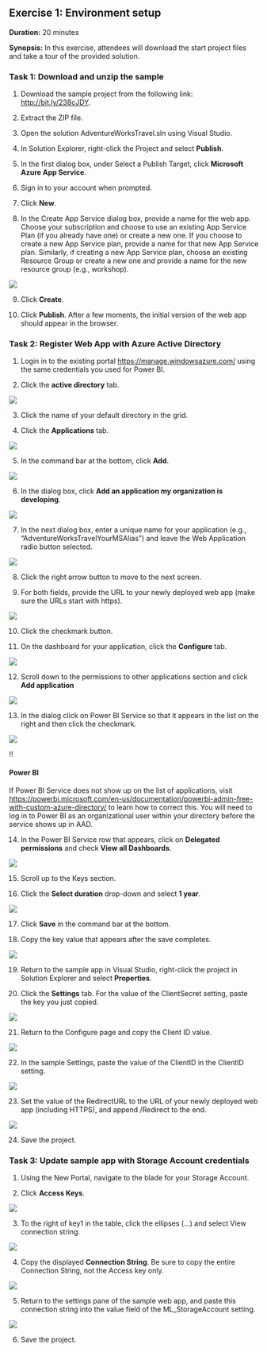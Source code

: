 ﻿## **Exercise 1:** Environment setup

**Duration:** 20 minutes

**Synopsis:** In this exercise, attendees will download the start project files and take a tour of the provided solution. 

### **Task 1:** Download and unzip the sample

  1. Download the sample project from the following link: http://bit.ly/238cJDY.

  2. Extract the ZIP file.

  3. Open the solution AdventureWorksTravel.sln using Visual Studio.

  4. In Solution Explorer, right-click the Project and select **Publish**.

  5. In the first dialog box, under Select a Publish Target, click **Microsoft Azure App Service**.

  6. Sign in to your account when prompted.

  7. Click **New**.

  8. In the Create App Service dialog box, provide a name for the web app. Choose your subscription and choose to use an existing App Service Plan (if you already have one) or create a new one. If you choose to create a new App Service plan, provide a name for that new App Service plan. Similarly, if creating a new App Service plan, choose an existing Resource Group or create a new one and provide a name for the new resource group (e.g., workshop).
  <img src="../images/create_app_service_dialog.jpg" class="block"/>

  9. Click **Create**.

  10. Click **Publish**. After a few moments, the initial version of the web app should appear in the browser.

### **Task 2:** Register Web App with Azure Active Directory 

  1. Login in to the existing portal https://manage.windowsazure.com/ using the same credentials you used for Power BI.

  2. Click the **active directory** tab.
  <img src="../images/active_directory_tab.jpg" class="block"/>

  3. Click the name of your default directory in the grid.

  4. Click the **Applications** tab.
  <img src="../images/applications_tab.jpg" class="block"/>

  5. In the command bar at the bottom, click **Add**.
  <img src="../images/command_bar_add.jpg" class="block"/>

  6. In the dialog box, click **Add an application my organization is developing**.
  <img src="../images/add_app_org_dev.jpg" class="block"/>

  7. In the next dialog box, enter a unique name for your application (e.g., “AdventureWorksTravelYourMSAlias”) and leave the Web Application radio button selected.
  <img src="../images/web_app_radio_button.jpg" class="block"/>

  8. Click the right arrow button to move to the next screen.

  9. For both fields, provide the URL to your newly deployed web app (make sure the URLs start with https).
  <img src="../images/provide_url.jpg" class="block"/>

  10. Click the checkmark button.

  11. On the dashboard for your application, click the **Configure** tab.
  <img src="../images/configure_tab.jpg" class="block"/>

  12. Scroll down to the permissions to other applications section and click **Add application**
  <img src="../images/add_application.jpg" class="block"/>

  13. In the dialog click on Power BI Service so that it appears in the list on the right and then click the checkmark.
  <img src="../images/power_bi_service_click.jpg" class="block"/>

  !!<h4>Power BI</h4>If Power BI Service does not show up on the list of applications, visit https://powerbi.microsoft.com/en-us/documentation/powerbi-admin-free-with-custom-azure-directory/ to learn how to correct this. You will need to log in to Power BI as an organizational user within your directory before the service shows up in AAD.

  14. In the Power BI Service row that appears, click on **Delegated permissions** and check **View all Dashboards**.
  <img src="../images/view_all_dashboards.jpg" class="block"/>

  15. Scroll up to the Keys section.

  16. Click the **Select duration** drop-down and select **1 year**. 
  <img src="../images/duration.jpg" class="block"/>

  17. Click **Save** in the command bar at the bottom.

  18. Copy the key value that appears after the save completes.
  <img src="../images/copy_key_value.jpg" class="block"/>

  19. Return to the sample app in Visual Studio, right-click the project in Solution Explorer and select **Properties**. 

  20. Click the **Settings** tab. For the value of the ClientSecret setting, paste the key you just copied.
  <img src="../images/client_secret.jpg" class="block"/>

  21. Return to the Configure page and copy the Client ID value.
  <img src="../images/copy_client_id_value.jpg" class="block"/>

  22. In the sample Settings, paste the value of the ClientID in the ClientID setting.
  <img src="../images/sample_settings_paste_clientid.jpg" class="block"/>

  23. Set the value of the RedirectURL to the URL of your newly deployed web app (including HTTPS), and append /Redirect to the end.
  <img src="../images/set_redirect_url_value.jpg" class="block"/>

  24. Save the project.

### **Task 3:** Update sample app with Storage Account credentials

  1. Using the New Portal, navigate to the blade for your Storage Account.

  2. Click **Access Keys**.
  <img src="../images/click_access_keys.jpg" class="block"/>

  3. To the right of key1 in the table, click the ellipses (…) and select View connection string.
  <img src="../images/view_connection_string.jpg" class="block"/>

  4. Copy the displayed **Connection String**. Be sure to copy the entire Connection String, not the Access key only.
  <img src="../images/displayed_connection_string.jpg" class="block"/>

  5. Return to the settings pane of the sample web app, and paste this connection string into the value field of the ML_StorageAccount setting.
  <img src="../images/ml_storage_account.jpg" class="block"/>

  6. Save the project.